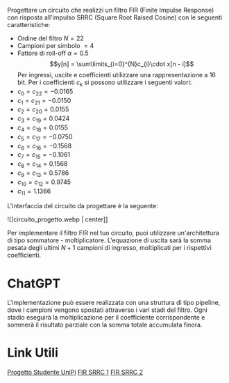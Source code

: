Progettare un circuito che realizzi un filtro FIR (Finite Impulse Response) con risposta all'impulso SRRC (Square Root Raised Cosine)  con le seguenti caratteristiche: 
- Ordine del filtro $N = 22$
- Campioni per simbolo $= 4$
- Fattore di roll-off $\alpha = 0.5$
$$y[n] = \sum\limits_{i=0}^{N}c_{i}\cdot x[n - i]$$
Per ingressi, uscite e coefficienti utilizzare una rappresentazione a 16 bit. 
Per i coefficienti $c_{k}$ si possono utilizzare i seguenti valori: 
- $c_{0} = c_{22} = -0.0165$
- $c_{1} = c_{21} = -0.0150$
- $c_{2} = c_{20} =0.0155$
- $c_{3} =c_{19} =0.0424$
- $c_{4} =c_{18} =0.0155$
- $c_{5} =c_{17} =-0.0750$
- $c_{6} =c_{16} = -0.1568$
- $c_{7} =c_{15} = -0.1061$
- $c_{8} =c_{14} =0.1568$
- $c_{9} =c_{13}=0.5786$
- $c_{10} =c_{12}=0.9745$
- $c_{11}=1.1366$

L'interfaccia del circuito da progettare è la seguente:

![[circuito_progetto.webp | center]]

Per implementare il filtro FIR nel tuo circuito, puoi utilizzare un'architettura di tipo sommatore - moltiplicatore. L'equazione di uscita sarà la somma pesata degli ultimi $N+1$ campioni di ingresso, moltiplicati per i rispettivi coefficienti.

# ChatGPT

L'implementazione può essere realizzata con una struttura di tipo pipeline, dove i campioni vengono spostati attraverso i vari stadi del filtro. Ogni stadio eseguirà la moltiplicazione per il coefficiente corrispondente e sommerà il risultato parziale con la somma totale accumulata finora.

# Link Utili

[Progetto Studente UniPi](https://github.com/brunocasu/uart-receiver-circuit/tree/master)
[FIR SRRC 1](https://github.com/BBN-Q/VHDL-FIR-filters/tree/master)
[FIR SRRC 2](https://github.com/paulrox/SRRC_FIR/tree/master)
